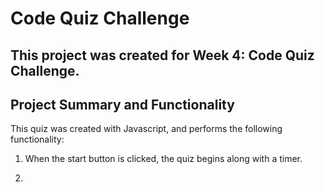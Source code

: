 # Code Quiz Challenge

## This project was created for Week 4: Code Quiz Challenge.

## Project Summary and Functionality
This quiz was created with Javascript, and performs the following functionality:

1. When the start button is clicked, the quiz begins along with a timer.

2.  